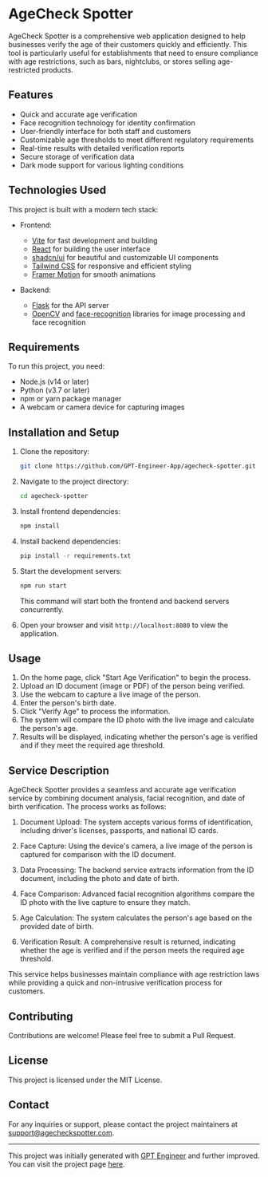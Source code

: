 # AgeCheck Spotter

AgeCheck Spotter is a comprehensive web application designed to help businesses verify the age of their customers quickly and efficiently. This tool is particularly useful for establishments that need to ensure compliance with age restrictions, such as bars, nightclubs, or stores selling age-restricted products.

## Features

- Quick and accurate age verification
- Face recognition technology for identity confirmation
- User-friendly interface for both staff and customers
- Customizable age thresholds to meet different regulatory requirements
- Real-time results with detailed verification reports
- Secure storage of verification data
- Dark mode support for various lighting conditions

## Technologies Used

This project is built with a modern tech stack:

- Frontend:
  - [Vite](https://vitejs.dev/) for fast development and building
  - [React](https://reactjs.org/) for building the user interface
  - [shadcn/ui](https://ui.shadcn.com/) for beautiful and customizable UI components
  - [Tailwind CSS](https://tailwindcss.com/) for responsive and efficient styling
  - [Framer Motion](https://www.framer.com/motion/) for smooth animations

- Backend:
  - [Flask](https://flask.palletsprojects.com/) for the API server
  - [OpenCV](https://opencv.org/) and [face-recognition](https://github.com/ageitgey/face_recognition) libraries for image processing and face recognition

## Requirements

To run this project, you need:

- Node.js (v14 or later)
- Python (v3.7 or later)
- npm or yarn package manager
- A webcam or camera device for capturing images

## Installation and Setup

1. Clone the repository:
   ```sh
   git clone https://github.com/GPT-Engineer-App/agecheck-spotter.git
   ```

2. Navigate to the project directory:
   ```sh
   cd agecheck-spotter
   ```

3. Install frontend dependencies:
   ```sh
   npm install
   ```

4. Install backend dependencies:
   ```sh
   pip install -r requirements.txt
   ```

5. Start the development servers:
   ```sh
   npm run start
   ```

   This command will start both the frontend and backend servers concurrently.

6. Open your browser and visit `http://localhost:8080` to view the application.

## Usage

1. On the home page, click "Start Age Verification" to begin the process.
2. Upload an ID document (image or PDF) of the person being verified.
3. Use the webcam to capture a live image of the person.
4. Enter the person's birth date.
5. Click "Verify Age" to process the information.
6. The system will compare the ID photo with the live image and calculate the person's age.
7. Results will be displayed, indicating whether the person's age is verified and if they meet the required age threshold.

## Service Description

AgeCheck Spotter provides a seamless and accurate age verification service by combining document analysis, facial recognition, and date of birth verification. The process works as follows:

1. Document Upload: The system accepts various forms of identification, including driver's licenses, passports, and national ID cards.

2. Face Capture: Using the device's camera, a live image of the person is captured for comparison with the ID document.

3. Data Processing: The backend service extracts information from the ID document, including the photo and date of birth.

4. Face Comparison: Advanced facial recognition algorithms compare the ID photo with the live capture to ensure they match.

5. Age Calculation: The system calculates the person's age based on the provided date of birth.

6. Verification Result: A comprehensive result is returned, indicating whether the age is verified and if the person meets the required age threshold.

This service helps businesses maintain compliance with age restriction laws while providing a quick and non-intrusive verification process for customers.

## Contributing

Contributions are welcome! Please feel free to submit a Pull Request.

## License

This project is licensed under the MIT License.

## Contact

For any inquiries or support, please contact the project maintainers at support@agecheckspotter.com.

---

This project was initially generated with [GPT Engineer](https://gptengineer.app) and further improved. You can visit the project page [here](https://gptengineer.app/projects/6f6cd390-03bf-4851-85d8-065480b1bf8b/improve).